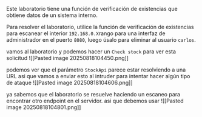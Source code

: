 Este laboratorio tiene una función de verificación de existencias que obtiene datos de un sistema interno.

Para resolver el laboratorio, utilice la función de verificación de existencias para escanear el interior `192.168.0.X`rango para una interfaz de administrador en el puerto `8080`, luego úsalo para eliminar al usuario `carlos`.

vamos al laboratorio y podemos hacer un `Check stock` para ver esta solicitud
![[Pasted image 20250818104450.png]]

podemos ver que el parámetro `StockApi` parece estar resolviendo a una URL asi que vamos a enviar esto al intruder para intentar hacer algún tipo de ataque
![[Pasted image 20250818104606.png]]

ya sabemos que el laboratorio se resuelve haciendo un escaneo para encontrar otro endpoint en el servidor. asi que debemos usar 
![[Pasted image 20250818104801.png]]